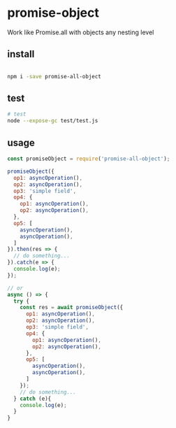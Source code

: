 # promise-object

Work like Promise.all with objects any nesting level
## install

```bash

npm i -save promise-all-object

```
## test

```bash
# test
node --expose-gc test/test.js

```
## usage

```javascript
const promiseObject = require('promise-all-object');

promiseObject({
  op1: asyncOperation(),
  op2: asyncOperation(),
  op3: 'simple field',
  op4: {
    op1: asyncOperation(),
    op2: asyncOperation(),
  },
  op5: [
    asyncOperation(),
    asyncOperation(),
  ]
}).then(res => {
  // do something...
}).catch(e => {
  console.log(e);
});

// or
async () => {
  try {
    const res = await promiseObject({
      op1: asyncOperation(),
      op2: asyncOperation(),
      op3: 'simple field',
      op4: {
        op1: asyncOperation(),
        op2: asyncOperation(),
      },
      op5: [
        asyncOperation(),
        asyncOperation(),
      ]
    });
    // do something...
  } catch (e){
    console.log(e);
  }
}

```